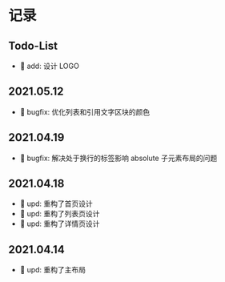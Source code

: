 # 记录

## Todo-List

+ 🎉 add: 设计 LOGO

## 2021.05.12

+ 🔧 bugfix: 优化列表和引用文字区块的颜色

## 2021.04.19

+ 🔧 bugfix: 解决处于换行的标签影响 absolute 子元素布局的问题

## 2021.04.18

+ 🎉 upd: 重构了首页设计
+ 🎉 upd: 重构了列表页设计
+ 🎉 upd: 重构了详情页设计

## 2021.04.14

+ 🎉 upd: 重构了主布局
